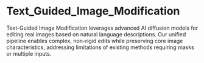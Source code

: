 # Text_Guided_Image_Modification
Text-Guided Image Modification leverages advanced AI diffusion models for editing real images based on natural language descriptions. Our unified pipeline enables complex, non-rigid edits while preserving core image characteristics, addressing limitations of existing methods requiring masks or multiple inputs.
